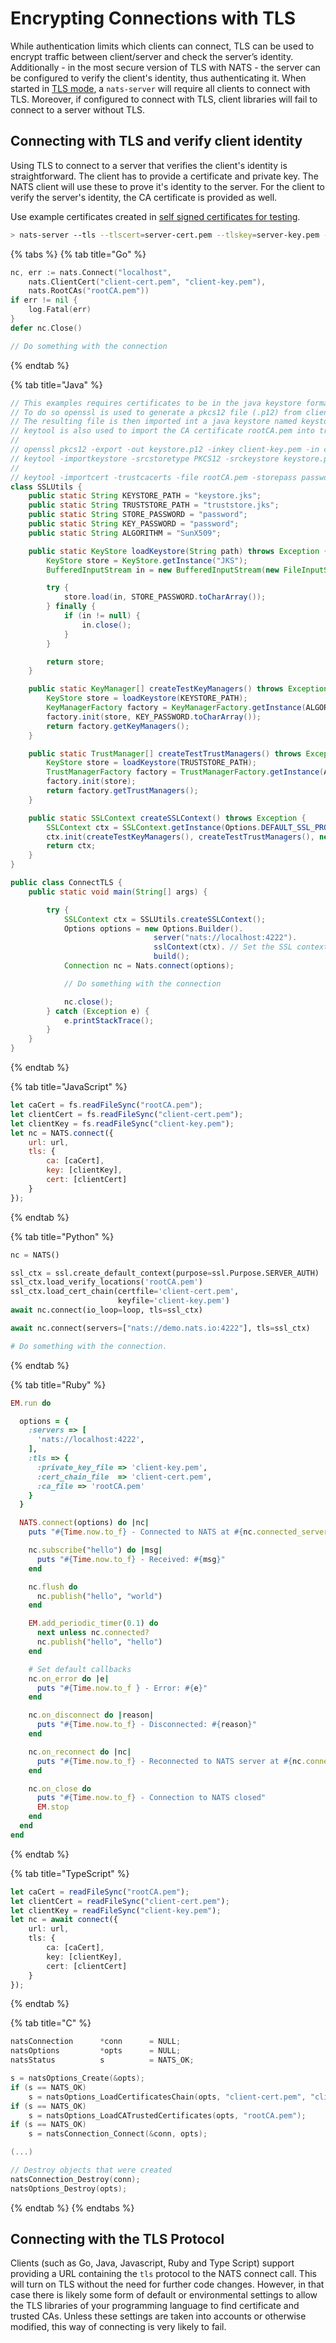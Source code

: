 # Encrypting Connections with TLS

While authentication limits which clients can connect, TLS can be used to encrypt traffic between client/server and check the server’s identity. Additionally - in the most secure version of TLS with NATS - the server can be configured to verify the client's identity, thus authenticating it. When started in [TLS mode](../../nats-server/configuration/securing_nats/tls.md), a `nats-server` will require all clients to connect with TLS. Moreover, if configured to connect with TLS, client libraries will fail to connect to a server without TLS.

## Connecting with TLS and verify client identity

Using TLS to connect to a server that verifies the client's identity is straightforward. The client has to provide a certificate and private key. The NATS client will use these to prove it's identity to the server. For the client to verify the server's identity, the CA certificate is provided as well.

Use example certificates created in [self signed certificates for testing](../../nats-server/configuration/securing_nats/tls.md#creating-self-signed-certificates-for-testing).

```bash
> nats-server --tls --tlscert=server-cert.pem --tlskey=server-key.pem --tlscacert rootCA.pem --tlsverify
```

{% tabs %}
{% tab title="Go" %}
```go
nc, err := nats.Connect("localhost",
    nats.ClientCert("client-cert.pem", "client-key.pem"),
    nats.RootCAs("rootCA.pem"))
if err != nil {
    log.Fatal(err)
}
defer nc.Close()

// Do something with the connection
```
{% endtab %}

{% tab title="Java" %}
```java
// This examples requires certificates to be in the java keystore format (.jks).
// To do so openssl is used to generate a pkcs12 file (.p12) from client-cert.pem and client-key.pem.
// The resulting file is then imported int a java keystore named keystore.jks using keytool which is part of java jdk.
// keytool is also used to import the CA certificate rootCA.pem into truststore.jks.  
// 
// openssl pkcs12 -export -out keystore.p12 -inkey client-key.pem -in client-cert.pem -password pass:password
// keytool -importkeystore -srcstoretype PKCS12 -srckeystore keystore.p12 -srcstorepass password -destkeystore keystore.jks -deststorepass password
//
// keytool -importcert -trustcacerts -file rootCA.pem -storepass password -noprompt -keystore truststore.jks
class SSLUtils {
    public static String KEYSTORE_PATH = "keystore.jks";
    public static String TRUSTSTORE_PATH = "truststore.jks";
    public static String STORE_PASSWORD = "password";
    public static String KEY_PASSWORD = "password";
    public static String ALGORITHM = "SunX509";

    public static KeyStore loadKeystore(String path) throws Exception {
        KeyStore store = KeyStore.getInstance("JKS");
        BufferedInputStream in = new BufferedInputStream(new FileInputStream(path));

        try {
            store.load(in, STORE_PASSWORD.toCharArray());
        } finally {
            if (in != null) {
                in.close();
            }
        }

        return store;
    }

    public static KeyManager[] createTestKeyManagers() throws Exception {
        KeyStore store = loadKeystore(KEYSTORE_PATH);
        KeyManagerFactory factory = KeyManagerFactory.getInstance(ALGORITHM);
        factory.init(store, KEY_PASSWORD.toCharArray());
        return factory.getKeyManagers();
    }

    public static TrustManager[] createTestTrustManagers() throws Exception {
        KeyStore store = loadKeystore(TRUSTSTORE_PATH);
        TrustManagerFactory factory = TrustManagerFactory.getInstance(ALGORITHM);
        factory.init(store);
        return factory.getTrustManagers();
    }

    public static SSLContext createSSLContext() throws Exception {
        SSLContext ctx = SSLContext.getInstance(Options.DEFAULT_SSL_PROTOCOL);
        ctx.init(createTestKeyManagers(), createTestTrustManagers(), new SecureRandom());
        return ctx;
    }
}

public class ConnectTLS {
    public static void main(String[] args) {

        try {
            SSLContext ctx = SSLUtils.createSSLContext();
            Options options = new Options.Builder().
                                server("nats://localhost:4222").
                                sslContext(ctx). // Set the SSL context
                                build();
            Connection nc = Nats.connect(options);

            // Do something with the connection

            nc.close();
        } catch (Exception e) {
            e.printStackTrace();
        }
    }
}
```
{% endtab %}

{% tab title="JavaScript" %}
```javascript
let caCert = fs.readFileSync("rootCA.pem");
let clientCert = fs.readFileSync("client-cert.pem");
let clientKey = fs.readFileSync("client-key.pem");
let nc = NATS.connect({
    url: url,
    tls: {
        ca: [caCert],
        key: [clientKey],
        cert: [clientCert]
    }
});
```
{% endtab %}

{% tab title="Python" %}
```python
nc = NATS()

ssl_ctx = ssl.create_default_context(purpose=ssl.Purpose.SERVER_AUTH)
ssl_ctx.load_verify_locations('rootCA.pem')
ssl_ctx.load_cert_chain(certfile='client-cert.pem',
                        keyfile='client-key.pem')
await nc.connect(io_loop=loop, tls=ssl_ctx)

await nc.connect(servers=["nats://demo.nats.io:4222"], tls=ssl_ctx)

# Do something with the connection.
```
{% endtab %}

{% tab title="Ruby" %}
```ruby
EM.run do

  options = {
    :servers => [
      'nats://localhost:4222',
    ],
    :tls => {
      :private_key_file => 'client-key.pem',
      :cert_chain_file  => 'client-cert.pem',
      :ca_file => 'rootCA.pem'
    }
  }

  NATS.connect(options) do |nc|
    puts "#{Time.now.to_f} - Connected to NATS at #{nc.connected_server}"

    nc.subscribe("hello") do |msg|
      puts "#{Time.now.to_f} - Received: #{msg}"
    end

    nc.flush do
      nc.publish("hello", "world")
    end

    EM.add_periodic_timer(0.1) do
      next unless nc.connected?
      nc.publish("hello", "hello")
    end

    # Set default callbacks
    nc.on_error do |e|
      puts "#{Time.now.to_f } - Error: #{e}"
    end

    nc.on_disconnect do |reason|
      puts "#{Time.now.to_f} - Disconnected: #{reason}"
    end

    nc.on_reconnect do |nc|
      puts "#{Time.now.to_f} - Reconnected to NATS server at #{nc.connected_server}"
    end

    nc.on_close do
      puts "#{Time.now.to_f} - Connection to NATS closed"
      EM.stop
    end
  end
end
```
{% endtab %}

{% tab title="TypeScript" %}
```typescript
let caCert = readFileSync("rootCA.pem");
let clientCert = readFileSync("client-cert.pem");
let clientKey = readFileSync("client-key.pem");
let nc = await connect({
    url: url,
    tls: {
        ca: [caCert],
        key: [clientKey],
        cert: [clientCert]
    }
});
```
{% endtab %}

{% tab title="C" %}
```c
natsConnection      *conn      = NULL;
natsOptions         *opts      = NULL;
natsStatus          s          = NATS_OK;

s = natsOptions_Create(&opts);
if (s == NATS_OK)
    s = natsOptions_LoadCertificatesChain(opts, "client-cert.pem", "client-key.pem");
if (s == NATS_OK)
    s = natsOptions_LoadCATrustedCertificates(opts, "rootCA.pem");
if (s == NATS_OK)
    s = natsConnection_Connect(&conn, opts);

(...)

// Destroy objects that were created
natsConnection_Destroy(conn);
natsOptions_Destroy(opts);
```
{% endtab %}
{% endtabs %}

## Connecting with the TLS Protocol

Clients \(such as Go, Java, Javascript, Ruby and Type Script\) support providing a URL containing the `tls` protocol to the NATS connect call. This will turn on TLS without the need for further code changes. However, in that case there is likely some form of default or environmental settings to allow the TLS libraries of your programming language to find certificate and trusted CAs. Unless these settings are taken into accounts or otherwise modified, this way of connecting is very likely to fail.


